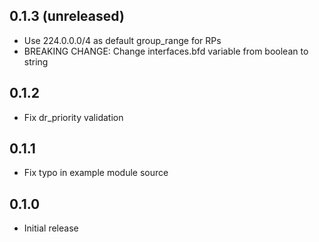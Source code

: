 ## 0.1.3 (unreleased)

- Use 224.0.0.0/4 as default group_range for RPs
- BREAKING CHANGE: Change interfaces.bfd variable from boolean to string

## 0.1.2

- Fix dr_priority validation

## 0.1.1

- Fix typo in example module source

## 0.1.0

- Initial release
